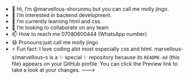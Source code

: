 - 👋 Hi, I’m @marvellous-shorunmu but you can call me molly jingo.
- 👀 I’m interested in backend development.
- 🌱 I’m currently learning html and css.
- 💞️ I’m looking to collaborate on any team
- 📫 How to reach me 07080600444 (WhatsApp number)
- 😄 Pronouns:just call me molly jingo
- ⚡ Fun fact: I love coding alot most especially css and html.
marvellous-s/marvellous-s is a ✨ special ✨ repository because its `README.md` (this file) appears on your GitHub profile.
You can click the Preview link to take a look at your changes.
--->
